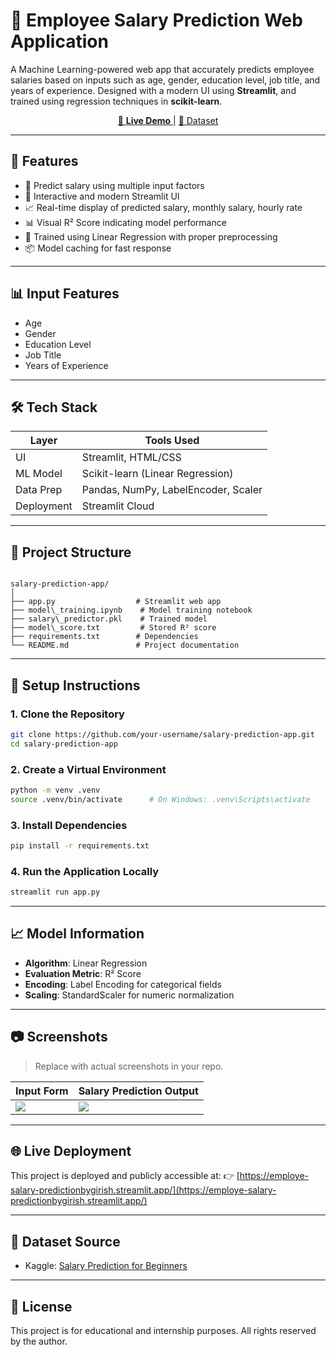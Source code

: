 # 💼 Employee Salary Prediction Web Application

A Machine Learning-powered web app that accurately predicts employee salaries based on inputs such as age, gender, education level, job title, and years of experience. Designed with a modern UI using **Streamlit**, and trained using regression techniques in **scikit-learn**.

<p align="center">
  <a href="https://employe-salary-predictionbygirish.streamlit.app/" target="_blank">
    🔗 <strong>Live Demo</strong>
  </a> |
  <a href="https://www.kaggle.com/datasets/rkiattisak/salaly-prediction-for-beginer/data" target="_blank">
    📂 Dataset
  </a>
</p>

---

## 🚀 Features

- 🔢 Predict salary using multiple input factors
- 🎨 Interactive and modern Streamlit UI
- 📈 Real-time display of predicted salary, monthly salary, hourly rate
- 📊 Visual R² Score indicating model performance
- 🧠 Trained using Linear Regression with proper preprocessing
- 📦 Model caching for fast response

---

## 📊 Input Features

- Age
- Gender
- Education Level
- Job Title
- Years of Experience

---

## 🛠 Tech Stack

| Layer       | Tools Used                        |
|-------------|-----------------------------------|
| UI          | Streamlit, HTML/CSS               |
| ML Model    | Scikit-learn (Linear Regression)  |
| Data Prep   | Pandas, NumPy, LabelEncoder, Scaler |
| Deployment  | Streamlit Cloud                   |

---

## 📁 Project Structure

```

salary-prediction-app/
│
├── app.py                  # Streamlit web app
├── model\_training.ipynb    # Model training notebook
├── salary\_predictor.pkl    # Trained model
├── model\_score.txt         # Stored R² score
├── requirements.txt        # Dependencies
└── README.md               # Project documentation

````

---

## 🔧 Setup Instructions

### 1. Clone the Repository
```bash
git clone https://github.com/your-username/salary-prediction-app.git
cd salary-prediction-app
````

### 2. Create a Virtual Environment

```bash
python -m venv .venv
source .venv/bin/activate      # On Windows: .venv\Scripts\activate
```

### 3. Install Dependencies

```bash
pip install -r requirements.txt
```

### 4. Run the Application Locally

```bash
streamlit run app.py
```

---

## 📈 Model Information

* **Algorithm**: Linear Regression
* **Evaluation Metric**: R² Score
* **Encoding**: Label Encoding for categorical fields
* **Scaling**: StandardScaler for numeric normalization

---

## 📷 Screenshots

> Replace with actual screenshots in your repo.

| Input Form                               | Salary Prediction Output                 |
| ---------------------------------------- | ---------------------------------------- |
| ![](https://private-user-images.githubusercontent.com/187031858/467276419-bfe61990-5cdf-4dc5-91dd-c6f0b14d65d8.png?jwt=eyJhbGciOiJIUzI1NiIsInR5cCI6IkpXVCJ9.eyJpc3MiOiJnaXRodWIuY29tIiwiYXVkIjoicmF3LmdpdGh1YnVzZXJjb250ZW50LmNvbSIsImtleSI6ImtleTUiLCJleHAiOjE3NTI3MTE2NzgsIm5iZiI6MTc1MjcxMTM3OCwicGF0aCI6Ii8xODcwMzE4NTgvNDY3Mjc2NDE5LWJmZTYxOTkwLTVjZGYtNGRjNS05MWRkLWM2ZjBiMTRkNjVkOC5wbmc_WC1BbXotQWxnb3JpdGhtPUFXUzQtSE1BQy1TSEEyNTYmWC1BbXotQ3JlZGVudGlhbD1BS0lBVkNPRFlMU0E1M1BRSzRaQSUyRjIwMjUwNzE3JTJGdXMtZWFzdC0xJTJGczMlMkZhd3M0X3JlcXVlc3QmWC1BbXotRGF0ZT0yMDI1MDcxN1QwMDE2MThaJlgtQW16LUV4cGlyZXM9MzAwJlgtQW16LVNpZ25hdHVyZT02NGRiZDIwZmNiMGVlNWMwZDY5MjNiYjE0N2FmNDQ4OTU2NTU1MjczYzdhMTU0NzQ2NTJkYmY5NWQyNzkzZjNiJlgtQW16LVNpZ25lZEhlYWRlcnM9aG9zdCJ9.vNq-SE4PSITOW7kF6HpKHIet3Xxb4-gmfIfbZC76ufY) | ![](https://private-user-images.githubusercontent.com/187031858/467276419-bfe61990-5cdf-4dc5-91dd-c6f0b14d65d8.png?jwt=eyJhbGciOiJIUzI1NiIsInR5cCI6IkpXVCJ9.eyJpc3MiOiJnaXRodWIuY29tIiwiYXVkIjoicmF3LmdpdGh1YnVzZXJjb250ZW50LmNvbSIsImtleSI6ImtleTUiLCJleHAiOjE3NTI3MTE2NzgsIm5iZiI6MTc1MjcxMTM3OCwicGF0aCI6Ii8xODcwMzE4NTgvNDY3Mjc2NDE5LWJmZTYxOTkwLTVjZGYtNGRjNS05MWRkLWM2ZjBiMTRkNjVkOC5wbmc_WC1BbXotQWxnb3JpdGhtPUFXUzQtSE1BQy1TSEEyNTYmWC1BbXotQ3JlZGVudGlhbD1BS0lBVkNPRFlMU0E1M1BRSzRaQSUyRjIwMjUwNzE3JTJGdXMtZWFzdC0xJTJGczMlMkZhd3M0X3JlcXVlc3QmWC1BbXotRGF0ZT0yMDI1MDcxN1QwMDE2MThaJlgtQW16LUV4cGlyZXM9MzAwJlgtQW16LVNpZ25hdHVyZT02NGRiZDIwZmNiMGVlNWMwZDY5MjNiYjE0N2FmNDQ4OTU2NTU1MjczYzdhMTU0NzQ2NTJkYmY5NWQyNzkzZjNiJlgtQW16LVNpZ25lZEhlYWRlcnM9aG9zdCJ9.vNq-SE4PSITOW7kF6HpKHIet3Xxb4-gmfIfbZC76ufY) |

---

## 🌐 Live Deployment

This project is deployed and publicly accessible at:
👉 [https://employe-salary-predictionbygirish.streamlit.app/](https://employe-salary-predictionbygirish.streamlit.app/)

---

## 📄 Dataset Source

* Kaggle: [Salary Prediction for Beginners](https://www.kaggle.com/datasets/rkiattisak/salaly-prediction-for-beginer/data)

---

## 📌 License

This project is for educational and internship purposes. All rights reserved by the author.

```

